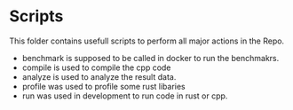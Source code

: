 # Scripts 

This folder contains usefull scripts to perform all major actions in the Repo. 
- benchmark is supposed to be called in docker to run the benchmakrs.
- compile is used to compile the cpp code
- analyze is used to analyze the result data.
- profile was used to profile some rust libaries
- run was used in development to run code in rust or cpp.